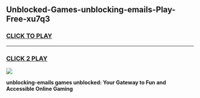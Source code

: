 
## Unblocked-Games-unblocking-emails-Play-Free-xu7q3
<h3>
<a href="https://premium76.site?title=unblocking-emails&ref=21A">CLICK TO PLAY</a></h3>
<hr>

<h3>
<a href="https://premium76.site?title=unblocking-emails&ref=21A">CLICK 2 PLAY</a>
  
</h3>

<a href="https://premium76.site?title=unblocking-emails&ref=21A"><img src="https://clearcache.store/games.png"></a>


**unblocking-emails games unblocked: Your Gateway to Fun and Accessible Online Gaming**
